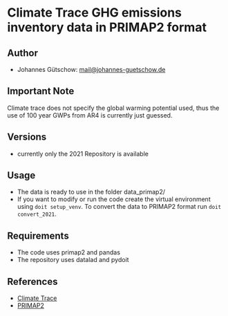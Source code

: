 # Climate Trace GHG emissions inventory data in PRIMAP2 format

## Author
* Johannes Gütschow: mail@johannes-guetschow.de

## Important Note
Climate trace does not specify the global warming potential used, thus the use of 100 year GWPs from AR4 is currently just guessed.

## Versions
* currently only the 2021 Repository is available

## Usage
* The data is ready to use in the folder data_primap2/<version>
* If you want to modify or run the code create the virtual environment using
  `doit setup_venv`. To convert the data to PRIMAP2 format run `doit convert_2021`.

## Requirements
* The code uses primap2 and pandas
* The repository uses datalad and pydoit

## References
* [Climate Trace](https://climatetrace.org)
* [PRIMAP2](https://github.com/pik-primap/primap2)
